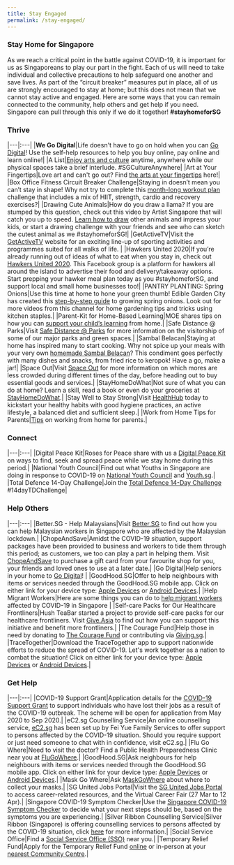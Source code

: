 ```yaml
---
title: Stay Engaged
permalink: /stay-engaged/
---
```


### Stay Home for Singapore

As we reach a critical point in the battle against COVID-19, it is important for us as Singaporeans to play our part in the fight. Each of us will need to take individual and collective precautions to help safeguard one another and save lives. As part of the “circuit breaker” measures put in place, all of us are strongly encouraged to stay at home; but this does not mean that we cannot stay active and engaged. Here are some ways that you can remain connected to the community, help others and get help if you need. Singapore can pull through this only if we do it together! **#stayhomeforSG**

### Thrive

|---|:---|
|**We Go Digital**|Life doesn't have to go on hold when you can [Go Digital](https://www.imda.gov.sg/WeGoDigital)! Use the self-help resources to help you buy online, pay online and learn online!|
|A List|[Enjoy arts and culture](https://www.a-list.sg) anytime, anywhere while our physical spaces take a brief interlude. #SGCultureAnywhere|
|Art at Your Fingertips|Love art and can't go out? Find [the arts at your fingertips](https://www.straitstimes.com/lifestyle/arts/the-arts-at-your-fingertips) here!|
|Box Office Fitness Circuit Breaker Challenge|Staying in doesn’t mean you can’t stay in shape! Why not try to complete this [month-long workout plan](https://www.instagram.com/tv/B-qlrT1nBUA/?utm_source=ig_web_copy_link) challenge that includes a mix of HIIT, strength, cardio and recovery exercises?|
|Drawing Cute Animals|How do you draw a llama? If you are stumped by this question, check out this video by Artist Singapore that will catch you up to speed. [Learn how to draw](https://www.youtube.com/watch?v=CchBRq_22pQ) other animals and impress your kids, or start a drawing challenge with your friends and see who can sketch the cutest animal as we #stayhomeforSG!|
|GetActiveTV|Visit the [GetActiveTV](https://www.youtube.com/channel/UCuxLiBJZxsbBx9tpV0KTt7A) website for an exciting line-up of sporting activities and programmes suited for all walks of life. |
|Hawkers United 2020|If you’re already running out of ideas of what to eat when you stay in, check out [Hawkers United 2020](https://www.facebook.com/groups/268960887438286/learning_content/). This Facebook group is a platform for hawkers all around the island to advertise their food and delivery/takeaway options. Start prepping your hawker meal plan today as you #stayhomeforSG, and support local and small home businesses too!|
|PANTRY PLANTING: Spring Onions|Use this time at home to hone your green thumb! Edible Garden City has created this [step-by-step guide](https://www.instagram.com/tv/B-qie4wn4t1/?utm_source=ig_web_copy_link) to growing spring onions. Look out for more videos from this channel for home gardening tips and tricks using kitchen staples.|
|Parent-Kit for Home-Based Learning|MOE shares tips on how you can [support your child’s learning](https://www.moe.gov.sg/parentkit) from home.|
|Safe Distance @ Parks|Visit [Safe Distance @ Parks](https://safedistparks.nparks.gov.sg) for more information on the visitorship of some of our major parks and green spaces.|
|Sambal Belacan|Staying at home has inspired many to start cooking. Why not spice up your meals with your very own [homemade Sambal Belacan](https://www.youtube.com/watch?v=r8eCHRrBxJI)? This condiment goes perfectly with many dishes and snacks, from fried rice to keropok! Have a go, make a jar!|
|Space Out|Visit [Space Out](https://www.spaceout.gov.sg) for more information on which mores are less crowded during different times of the day, before heading out to buy essential goods and services.|
|StayHomeDoWhat|Not sure of what you can do at home? Learn a skill, read a book or even do your groceries at [StayHomeDoWhat](https://stayhomedowhat.com/index/1586151758293x190541303433733760).|
|Stay Well to Stay Strong|Visit [HealthHub](https://www.healthhub.sg/staywell) today to kickstart your healthy habits with good hygiene practices, an active lifestyle, a balanced diet and sufficient sleep.|
|Work from Home Tips for Parents|[Tips](https://www.nie.edu.sg/teacher-education/useful-resources-for-HBL-WFH/tips-for-parents-for-working-from-home-(wfh)) on working from home for parents.|

### Connect

|---|:---|
|Digital Peace Kit|Roses for Peace share with us a [Digital Peace Kit](https://www.facebook.com/RosesOfPeace/posts/2329345003835612) on ways to find, seek and spread peace while we stay home during this period.|
|National Youth Council|Find out what Youths in Singapore are doing in response to COVID-19 on [National Youth Council](https://www.facebook.com/nycsg/) and [Youth.sg](https://www.facebook.com/youthdotsg/).|
|Total Defence 14-Day Challenge|Join the [Total Defence 14-Day Challenge](https://www.instagram.com/p/B-qXKZjHqCM/?igshid=1feyxa4m49m72) #14dayTDChallenge|

### Help Others

|---|:---|
|Better.SG - Help Malaysians|Visit [Better.SG](https://better.sg/helpmalaysians/) to find out how you can help Malaysian workers in Singapore who are affected by the Malaysian lockdown.|
|ChopeAndSave|Amidst the COVID-19 situation, support packages have been provided to business and workers to tide them through this period; as customers, we too can play a part in helping them. Visit [ChopeAndSave](https://www.chopeandsave.com) to purchase a gift card from your favourite shop for you, your friends and loved ones to use at a later date.|
|Go Digital|Help seniors in your home to [Go Digital](https://www.imsilver.imda.gov.sg )! |
|GoodHood.SG|Offer to help neighbours with items or services needed through the GoodHood.SG mobile app. Click on either link for your device type: [Apple Devices](https://apps.apple.com/sg/app/goodhood-sg-neighbourhood-app/id1494686562) or [Android Devices](https://play.google.com/store/apps/details?id=sg.goodhood.app&hl=en).|
|Help Migrant Workers|Here are some things you can do to [help migrant workers](https://www.youth.sg/Peek-Show/2020/4/What-you-can-do-to-help-migrant-workers-affected-by-COVID-19-in-Singapore) affected by COVID-19 in Singapore |
|Self-care Packs for Our Healthcare Frontliners|Hush TeaBar started a project to provide self-care packs for our healthcare frontliners. Visit [Give.Asia](https://give.asia/campaign/sgunited#/) to find out how you can support this initiative and benefit more frontliners.|
|The Courage Fund|Help those in need by donating to [The Courage Fund](www.comchest.sg/TheCouragefund) or contributing via [Giving.sg](https://www.giving.sg/community-chest/thecouragefund).|
|TraceTogether|Download the TraceTogether app to support nationwide efforts to reduce the spread of COVID-19. Let's work together as a nation to combat the situation! Click on either link for your device type: [Apple Devices](https://apps.apple.com/sg/app/tracetogether/id1498276074) or [Android Devices](https://play.google.com/store/apps/details?id=sg.gov.tech.bluetrace&hl=en).|

### Get Help

|---|:---|
|COVID-19 Support Grant|Application details for the [COVID-19 Support Grant](https://www.singaporebudget.gov.sg/docs/default-source/budget_2020/download/pdf/supplementary_annexb2.pdf) to support individuals who have lost their jobs as a result of the COVID-19 outbreak. The scheme will be open for application from May 2020 to Sep 2020.|
|eC2.sg Counselling Service|An online counselling service, [eC2.sg](https://www.ec2.sg) has been set up by Fei Yue Family Services to offer support to persons affected by the COVID-19 situation. Should you require support or just need someone to chat with in confidence, visit eC2.sg.|
|Flu Go Where|Need to visit the doctor? Find a Public Health Preparedness Clinic near you at [FluGoWhere](https://www.flugowhere.gov.sg).|
|GoodHood.SG|Ask neighbours for help neighbours with items or services needed through the GoodHood.SG mobile app. Click on either link for your device type: [Apple Devices](https://apps.apple.com/sg/app/goodhood-sg-neighbourhood-app/id1494686562) or [Android Devices](https://play.google.com/store/apps/details?id=sg.goodhood.app&hl=en).|
|Mask Go Where|Ask [MaskGoWhere](https://www.maskgowhere.gov.sg) about where to collect your masks.|
|SG United Jobs Portal|Visit the [SG United Jobs Portal](https://www.sgunitedjobs.gov.sg) to access career-related resources, and the Virtual Career Fair (27 Mar to 12 Apr).|
|Singapore COVID-19 Symptom Checker|Use the [Singapore COVID-19 Symptom Checker](https://www.sgcovidcheck.com) to decide what your next steps should be, based on the symptoms you are experiencing.|
|Silver Ribbon Counselling Service|Silver Ribbon (Singapore) is offering counselling services to persons affected by the COVID-19 situation, click [here](/media/silverribbon.jpeg) for more information.|
|Social Service Office|Find a [Social Service Office (SSO)](https://www.msf.gov.sg/dfcs/sso/default.aspx) near you.|
|Temporary Relief Fund|Apply for the Temporary Relief Fund [online](https://form.gov.sg/#!/5e85469de009ee0011e262b9) or in-person at your [nearest Community Centre](https://www.facebook.com/PAFrenz/videos/532405494344492/?vh=e).|


